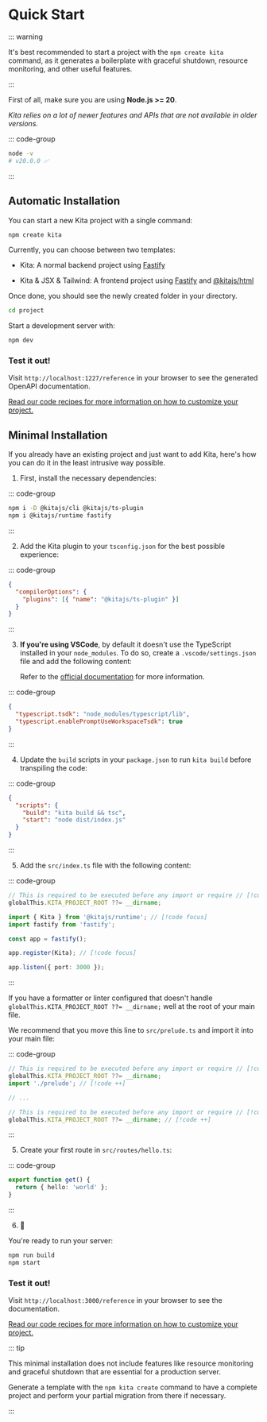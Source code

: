 # Quick Start

::: warning

It's best recommended to start a project with the `npm create kita` command, as
it generates a boilerplate with graceful shutdown, resource monitoring, and
other useful features.

:::

First of all, make sure you are using **Node.js >= 20**.

_Kita relies on a lot of newer features and APIs that are not available in older
versions._

::: code-group

```sh
node -v
# v20.0.0 ✅
```

:::

## Automatic Installation

You can start a new Kita project with a single command:

```sh
npm create kita
```

Currently, you can choose between two templates:

- Kita: A normal backend project using [Fastify](https://fastify.dev/)

- Kita & JSX & Tailwind: A frontend project using
  [Fastify](https://fastify.dev/) and
  [@kitajs/html](https://github.com/kitajs/html)

Once done, you should see the newly created folder in your directory.

```sh
cd project
```

Start a development server with:

```sh
npm dev
```

### Test it out!

Visit `http://localhost:1227/reference` in your browser to see the generated
OpenAPI documentation.

[Read our code recipes for more information on how to customize your project.](./recipes/index.md)

## Minimal Installation

If you already have an existing project and just want to add Kita, here's how
you can do it in the least intrusive way possible.

1. First, install the necessary dependencies:

::: code-group

```sh [Terminal]
npm i -D @kitajs/cli @kitajs/ts-plugin
npm i @kitajs/runtime fastify
```

:::

2. Add the Kita plugin to your `tsconfig.json` for the best possible experience:

::: code-group

```json {3} [tsconfig.json]
{
  "compilerOptions": {
    "plugins": [{ "name": "@kitajs/ts-plugin" }]
  }
}
```

:::

3. **If you're using VSCode**, by default it doesn't use the TypeScript
   installed in your `node_modules`. To do so, create a `.vscode/settings.json`
   file and add the following content:

   Refer to the
   [official documentation](https://code.visualstudio.com/docs/typescript/typescript-compiling#_using-the-workspace-version-of-typescript)
   for more information.

::: code-group

```json {2,3} [.vscode/settings.json]
{
  "typescript.tsdk": "node_modules/typescript/lib",
  "typescript.enablePromptUseWorkspaceTsdk": true
}
```

:::

4. Update the `build` scripts in your `package.json` to run `kita build` before
   transpiling the code:

::: code-group

```json {3,4} [package.json]
{
  "scripts": {
    "build": "kita build && tsc",
    "start": "node dist/index.js"
  }
}
```

:::

5. Add the `src/index.ts` file with the following content:

::: code-group

```ts [src/index.ts]
// This is required to be executed before any import or require // [!code focus:2]
globalThis.KITA_PROJECT_ROOT ??= __dirname;

import { Kita } from '@kitajs/runtime'; // [!code focus]
import fastify from 'fastify';

const app = fastify();

app.register(Kita); // [!code focus]

app.listen({ port: 3000 });
```

:::

If you have a formatter or linter configured that doesn't handle
`globalThis.KITA_PROJECT_ROOT ??= __dirname;` well at the root of your main
file.

We recommend that you move this line to `src/prelude.ts` and import it into your
main file:

::: code-group

```ts [src/index.ts]
// This is required to be executed before any import or require // [!code --:2] // [!code focus:3]
globalThis.KITA_PROJECT_ROOT ??= __dirname;
import './prelude'; // [!code ++]

// ...
```

```ts [src/prelude.ts]
// This is required to be executed before any import or require // [!code ++]
globalThis.KITA_PROJECT_ROOT ??= __dirname; // [!code ++]
```

:::

5. Create your first route in `src/routes/hello.ts`:

::: code-group

```ts [src/routes/hello.ts]
export function get() {
  return { hello: 'world' };
}
```

:::

6. 🎉

You're ready to run your server:

```sh
npm run build
npm start
```

### Test it out!

Visit `http://localhost:3000/reference` in your browser to see the
documentation.

[Read our code recipes for more information on how to customize your project.](./recipes/index.md)

::: tip

This minimal installation does not include features like resource monitoring and
graceful shutdown that are essential for a production server.

Generate a template with the `npm kita create` command to have a complete
project and perform your partial migration from there if necessary.

:::
